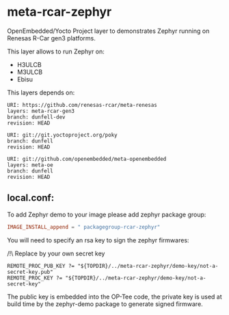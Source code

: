 # meta-rcar-zephyr

OpenEmbedded/Yocto Project layer to demonstrates
Zephyr running on Renesas R-Car gen3 platforms.

This layer allows to run Zephyr on:

- H3ULCB
- M3ULCB
- Ebisu

This layers depends on:

```
URI: https://github.com/renesas-rcar/meta-renesas
layers: meta-rcar-gen3
branch: dunfell-dev
revision: HEAD
```

```
URI: git://git.yoctoproject.org/poky
branch: dunfell
revision: HEAD
```

```
URI: git://github.com/openembedded/meta-openembedded
layers: meta-oe
branch: dunfell
revision: HEAD
```

## local.conf:

To add Zephyr demo to your image please add zephyr package group:

```local.conf
IMAGE_INSTALL_append = " packagegroup-rcar-zephyr"
```

You will need to specify an rsa key to sign the zephyr firmwares:

/!\ Replace by your own secret key

```
REMOTE_PROC_PUB_KEY ?= "${TOPDIR}/../meta-rcar-zephyr/demo-key/not-a-secret-key.pub"
REMOTE_PROC_KEY ?= "${TOPDIR}/../meta-rcar-zephyr/demo-key/not-a-secret-key"
```

The public key is embedded into the OP-Tee code, the private key is used at build time
by the zephyr-demo package to generate signed firmware.

